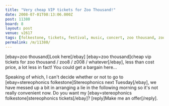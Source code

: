 ```yaml
---
title: "Very cheap VIP tickets for Zoo Thousand!"
date: 2008-07-01T08:13:06.000Z
post: 11380
board: 8
layout: post
venue: v2617
tags: [folkestone, tickets, festival, music, concert, zoo thousand, zoo8, z008, port lympne, sterephonics, zoo8 tickets, z008 tickets]
permalink: /m/11380/
---
```

[ebay=zoo thousand]Look here[/ebay] [ebay=zoo thousand]cheap vip tickets for zoo thousand / zoo8 / z008 / whatever[/ebay], less than cost price, a lot less in fact! You could get a bargain here...

Speaking of which, I can't decide whether or not to go to [ebay=stereophonics folkestone]Stereophonics next Tuesday[/ebay], we have messed up a bit in arranging a lie in the following morning so it's not really convenient now. Do you want my [ebay=stereophonics folkestone]stereophonics tickets[/ebay]? [reply]Make me an offer[/reply].
